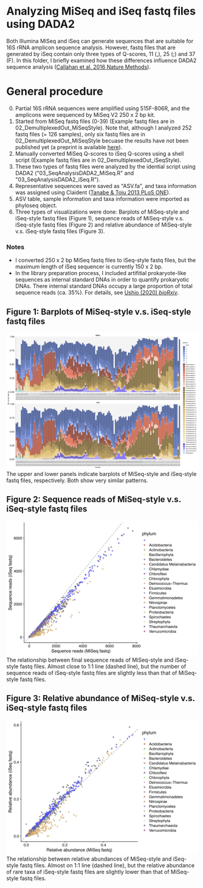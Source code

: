 # Analyzing MiSeq and iSeq fastq files using DADA2
Both Illumina MiSeq and iSeq can generate sequences that are suitable for 16S rRNA amplicon sequence analysis.
However, fastq files that are generated by iSeq contain only three types of Q-scores, 11 (,), 25 (;) and 37 (F). In this folder, I briefly examined how these differences influence DADA2 sequence analysis (<a href="https://doi.org/10.1038/nmeth.3869">Callahan et al. 2016 Nature Methods</a>).

<!--
According to the analysis, MiSeq-style and iSeq-style fastq files generated very similar results. Both fastq files seem to be appropriately analyzed by DADA2.
-->

# General procedure
0. Partial 16S rRNA sequences were amplified using 515F-806R, and the amplicons were sequenced by MiSeq V2 250 x 2 bp kit.
1. Started from MiSeq fastq files (0-39) (Example fastq files are in 02_DemultiplexedOut_MiSeqStyle). Note that, although I analyzed 252 fastq files (= 126 samples), only six fastq files are in 02_DemultiplexedOut_MiSeqStyle becuase the results have not been published yet (a preprint is available <a href="https://doi.org/10.1101/2020.04.08.032524">here</a>).
2. Manually converted MiSeq Q-scores to iSeq Q-scores using a shell script (Example fastq files are in 02_DemultiplexedOut_iSeqStyle).
3. These two types of fastq files were analyzed by the idential script using DADA2 ("03_SeqAnalysisDADA2_MiSeq.R" and "03_SeqAnalysisDADA2_iSeq.R").
4. Representative sequences were saved as "ASV.fa", and taxa information was assigned using Claident (<a href="https://doi.org/10.1371/journal.pone.0076910">Tanabe & Toju 2013 PLoS ONE</a>).
5. ASV table, sample information and taxa information were imported as phyloseq object.
6. Three types of visualizations were done: Barplots of MiSeq-style and iSeq-style fastq files (Figure 1), sequence reads of MiSeq-style v.s. iSeq-style fastq files (Figure 2) and relative abundance of MiSeq-style v.s. iSeq-style fastq files (Figure 3).

### Notes
- I converted 250 x 2 bp MiSeq fastq files to iSeq-style fastq files, but the maximum length of iSeq sequencer is currently 150 x 2 bp.
- In the library preparation process, I included artifitial prokaryote-like sequences as internal standard DNAs in order to quantify prokaryotic DNAs. There internal standard DNAs occupy a large proportion of total sequence reads (ca. 35%). For details, see <a href="https://doi.org/10.1101/2020.04.08.032524">Ushio (2020) <i>bioRxiv</i></a>.

## Figure 1: Barplots of MiSeq-style v.s. iSeq-style fastq files
<img src="06_ComparisonOut/MiSeq_vs_iSeq_barplot.jpg" width="1000px">
The upper and lower panels indicate barplots of MiSeq-style and iSeq-style fastq files, respectively. Both show very similar patterns.

## Figure 2: Sequence reads of MiSeq-style v.s. iSeq-style fastq files
<img src="06_ComparisonOut/SequenceReads_scatterplot.jpg" width="700px">
The relationship between final sequence reads of MiSeq-style and iSeq-style fastq files. Almost close to 1:1 line (dashed line), but the number of sequence reads of iSeq-style fastq files are slightly less than that of MiSeq-style fastq files.

## Figure 3: Relative abundance of MiSeq-style v.s. iSeq-style fastq files
<img src="06_ComparisonOut/RelativeAbundance_scatterplot.jpg" width="700px">
The relationship between relative abundances of MiSeq-style and iSeq-style fastq files. Almost on 1:1 line (dashed line), but the relative abundance of rare taxa of iSeq-style fastq files are slightly lower than that of MiSeq-style fastq files.


